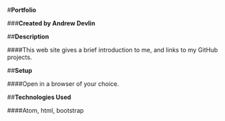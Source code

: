 #**Portfolio**

###**Created by Andrew Devlin**

##**Description**

####This web site gives a brief introduction to me, and links to my GitHub projects.

##**Setup**

####Open in a browser of your choice.

##**Technologies Used**

####Atom, html, bootstrap
